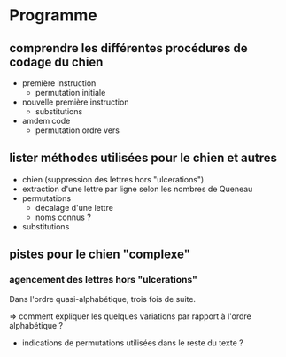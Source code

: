 
# Programme

## comprendre les différentes procédures de codage du chien

- première instruction
  - permutation initiale 
- nouvelle première instruction
  - substitutions
- amdem code
  - permutation ordre vers

## lister méthodes utilisées pour le chien et autres

- chien (suppression des lettres hors "ulcerations")
- extraction d'une lettre par ligne selon les nombres de Queneau
- permutations
  - décalage d'une lettre
  - noms connus ?
- substitutions

## pistes pour le chien "complexe"

### agencement des lettres hors "ulcerations"

Dans l'ordre quasi-alphabétique, trois fois de suite.

=> comment expliquer les quelques variations par rapport à l'ordre alphabétique ?
  - indications de permutations utilisées dans le reste du texte ?
